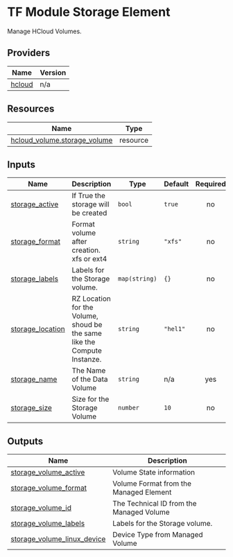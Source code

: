 # TF Module Storage Element

Manage HCloud Volumes.

## Providers

| Name | Version |
|------|---------|
| <a name="provider_hcloud"></a> [hcloud](#provider\_hcloud) | n/a |

## Resources

| Name | Type |
|------|------|
| [hcloud_volume.storage_volume](https://registry.terraform.io/providers/hashicorp/hcloud/latest/docs/resources/volume) | resource |

## Inputs

| Name | Description | Type | Default | Required |
|------|-------------|------|---------|:--------:|
| <a name="input_storage_active"></a> [storage\_active](#input\_storage\_active) | If True the storage will be created | `bool` | `true` | no |
| <a name="input_storage_format"></a> [storage\_format](#input\_storage\_format) | Format volume after creation. xfs or ext4 | `string` | `"xfs"` | no |
| <a name="input_storage_labels"></a> [storage\_labels](#input\_storage\_labels) | Labels for the Storage volume. | `map(string)` | `{}` | no |
| <a name="input_storage_location"></a> [storage\_location](#input\_storage\_location) | RZ Location for the Volume, shoud be the same like the Compute Instanze. | `string` | `"hel1"` | no |
| <a name="input_storage_name"></a> [storage\_name](#input\_storage\_name) | The Name of the Data Volume | `string` | n/a | yes |
| <a name="input_storage_size"></a> [storage\_size](#input\_storage\_size) | Size for the Storage Volume | `number` | `10` | no |

## Outputs

| Name | Description |
|------|-------------|
| <a name="output_storage_volume_active"></a> [storage\_volume\_active](#output\_storage\_volume\_active) | Volume State information |
| <a name="output_storage_volume_format"></a> [storage\_volume\_format](#output\_storage\_volume\_format) | Volume Format from the Managed Element |
| <a name="output_storage_volume_id"></a> [storage\_volume\_id](#output\_storage\_volume\_id) | The Technical ID from the Managed Volume |
| <a name="output_storage_volume_labels"></a> [storage\_volume\_labels](#output\_storage\_volume\_labels) | Labels for the Storage volume. |
| <a name="output_storage_volume_linux_device"></a> [storage\_volume\_linux\_device](#output\_storage\_volume\_linux\_device) | Device Type from Managed Volume |
